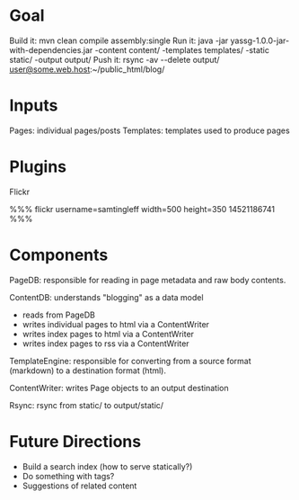 # Goal #

Build it: mvn clean compile assembly:single
Run it:   java -jar yassg-1.0.0-jar-with-dependencies.jar -content content/ -templates templates/ -static static/  -output output/
Push it:  rsync -av --delete output/ user@some.web.host:~/public_html/blog/

# Inputs #

Pages: individual pages/posts
Templates: templates used to produce pages

# Plugins #

Flickr

%%% flickr username=samtingleff width=500 height=350
14521186741
%%%

# Components #

PageDB: responsible for reading in page metadata and raw body contents.

ContentDB: understands "blogging" as a data model
 - reads from PageDB
 - writes individual pages to html via a ContentWriter
 - writes index pages to html via a ContentWriter
 - writes index pages to rss via a ContentWriter

TemplateEngine: responsible for converting from a source format (markdown) to a destination format (html).

ContentWriter: writes Page objects to an output destination

Rsync: rsync from static/ to output/static/

# Future Directions #

- Build a search index (how to serve statically?)
- Do something with tags?
- Suggestions of related content

